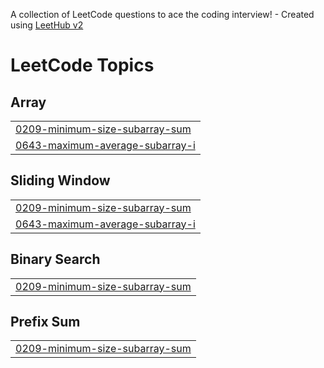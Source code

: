 A collection of LeetCode questions to ace the coding interview! - Created using [LeetHub v2](https://github.com/arunbhardwaj/LeetHub-2.0)
<!---LeetCode Topics Start-->
# LeetCode Topics
## Array
|  |
| ------- |
| [0209-minimum-size-subarray-sum](https://github.com/thanusri-26/Leetcode/tree/master/0209-minimum-size-subarray-sum) |
| [0643-maximum-average-subarray-i](https://github.com/thanusri-26/Leetcode/tree/master/0643-maximum-average-subarray-i) |
## Sliding Window
|  |
| ------- |
| [0209-minimum-size-subarray-sum](https://github.com/thanusri-26/Leetcode/tree/master/0209-minimum-size-subarray-sum) |
| [0643-maximum-average-subarray-i](https://github.com/thanusri-26/Leetcode/tree/master/0643-maximum-average-subarray-i) |
## Binary Search
|  |
| ------- |
| [0209-minimum-size-subarray-sum](https://github.com/thanusri-26/Leetcode/tree/master/0209-minimum-size-subarray-sum) |
## Prefix Sum
|  |
| ------- |
| [0209-minimum-size-subarray-sum](https://github.com/thanusri-26/Leetcode/tree/master/0209-minimum-size-subarray-sum) |
<!---LeetCode Topics End-->